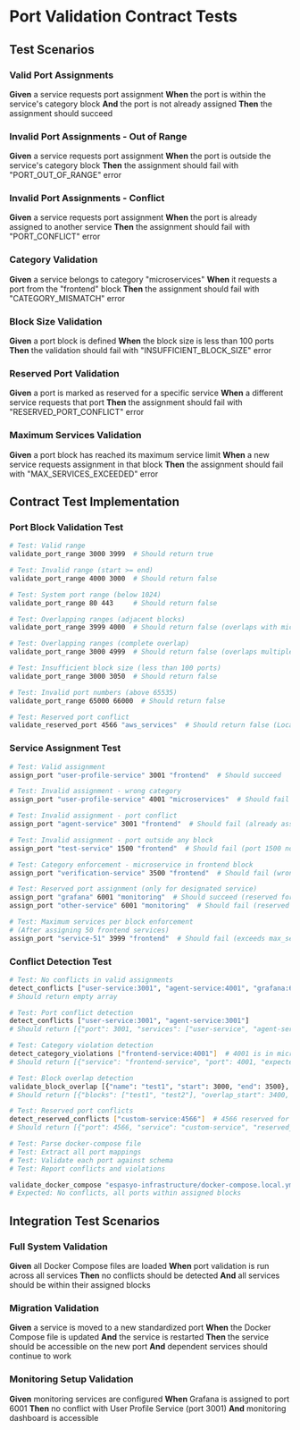 # Port Validation Contract Tests

## Test Scenarios

### Valid Port Assignments
**Given** a service requests port assignment
**When** the port is within the service's category block
**And** the port is not already assigned
**Then** the assignment should succeed

### Invalid Port Assignments - Out of Range
**Given** a service requests port assignment
**When** the port is outside the service's category block
**Then** the assignment should fail with "PORT_OUT_OF_RANGE" error

### Invalid Port Assignments - Conflict
**Given** a service requests port assignment
**When** the port is already assigned to another service
**Then** the assignment should fail with "PORT_CONFLICT" error

### Category Validation
**Given** a service belongs to category "microservices"
**When** it requests a port from the "frontend" block
**Then** the assignment should fail with "CATEGORY_MISMATCH" error

### Block Size Validation
**Given** a port block is defined
**When** the block size is less than 100 ports
**Then** the validation should fail with "INSUFFICIENT_BLOCK_SIZE" error

### Reserved Port Validation
**Given** a port is marked as reserved for a specific service
**When** a different service requests that port
**Then** the assignment should fail with "RESERVED_PORT_CONFLICT" error

### Maximum Services Validation
**Given** a port block has reached its maximum service limit
**When** a new service requests assignment in that block
**Then** the assignment should fail with "MAX_SERVICES_EXCEEDED" error

## Contract Test Implementation

### Port Block Validation Test
```bash
# Test: Valid range
validate_port_range 3000 3999  # Should return true

# Test: Invalid range (start >= end)
validate_port_range 4000 3000  # Should return false

# Test: System port range (below 1024)
validate_port_range 80 443     # Should return false

# Test: Overlapping ranges (adjacent blocks)
validate_port_range 3999 4000  # Should return false (overlaps with microservices)

# Test: Overlapping ranges (complete overlap)
validate_port_range 3000 4999  # Should return false (overlaps multiple blocks)

# Test: Insufficient block size (less than 100 ports)
validate_port_range 3000 3050  # Should return false

# Test: Invalid port numbers (above 65535)
validate_port_range 65000 66000  # Should return false

# Test: Reserved port conflict
validate_reserved_port 4566 "aws_services"  # Should return false (LocalStack gateway)
```

### Service Assignment Test
```bash
# Test: Valid assignment
assign_port "user-profile-service" 3001 "frontend"  # Should succeed

# Test: Invalid assignment - wrong category
assign_port "user-profile-service" 4001 "microservices"  # Should fail

# Test: Invalid assignment - port conflict
assign_port "agent-service" 3001 "frontend"  # Should fail (already assigned)

# Test: Invalid assignment - port outside any block
assign_port "test-service" 1500 "frontend"  # Should fail (port 1500 not in any block)

# Test: Category enforcement - microservice in frontend block
assign_port "verification-service" 3500 "frontend"  # Should fail (wrong category)

# Test: Reserved port assignment (only for designated service)
assign_port "grafana" 6001 "monitoring"  # Should succeed (reserved for Grafana)
assign_port "other-service" 6001 "monitoring"  # Should fail (reserved port)

# Test: Maximum services per block enforcement
# (After assigning 50 frontend services)
assign_port "service-51" 3999 "frontend"  # Should fail (exceeds max_services)
```

### Conflict Detection Test
```bash
# Test: No conflicts in valid assignments
detect_conflicts ["user-service:3001", "agent-service:4001", "grafana:6001"]
# Should return empty array

# Test: Port conflict detection
detect_conflicts ["user-service:3001", "agent-service:3001"]
# Should return [{"port": 3001, "services": ["user-service", "agent-service"]}]

# Test: Category violation detection
detect_category_violations ["frontend-service:4001"]  # 4001 is in microservices block
# Should return [{"service": "frontend-service", "port": 4001, "expected_category": "microservices", "actual_category": "frontend"}]

# Test: Block overlap detection
validate_block_overlap [{"name": "test1", "start": 3000, "end": 3500}, {"name": "test2", "start": 3400, "end": 4000}]
# Should return [{"blocks": ["test1", "test2"], "overlap_start": 3400, "overlap_end": 3500}]

# Test: Reserved port conflicts
detect_reserved_conflicts ["custom-service:4566"]  # 4566 reserved for LocalStack
# Should return [{"port": 4566, "service": "custom-service", "reserved_for": "LocalStack gateway"}]
```
```bash
# Test: Parse docker-compose file
# Test: Extract all port mappings
# Test: Validate each port against schema
# Test: Report conflicts and violations

validate_docker_compose "espasyo-infrastructure/docker-compose.local.yml"
# Expected: No conflicts, all ports within assigned blocks
```

## Integration Test Scenarios

### Full System Validation
**Given** all Docker Compose files are loaded
**When** port validation is run across all services
**Then** no conflicts should be detected
**And** all services should be within their assigned blocks

### Migration Validation
**Given** a service is moved to a new standardized port
**When** the Docker Compose file is updated
**And** the service is restarted
**Then** the service should be accessible on the new port
**And** dependent services should continue to work

### Monitoring Setup Validation
**Given** monitoring services are configured
**When** Grafana is assigned to port 6001
**Then** no conflict with User Profile Service (port 3001)
**And** monitoring dashboard is accessible